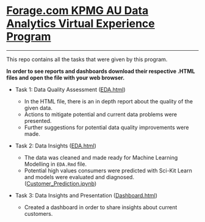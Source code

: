# [Forage.com KPMG AU Data Analytics Virtual Experience Program](https://www.theforage.com/virtual-internships/theme/m7W4GMqeT3bh9Nb2c/KPMG-Data-Analytics-Virtual-Internship)

-----------------------------

This repo contains all the tasks that were given by this program. 

**In order to see reports and dashboards download their respective .HTML files and open the file with your web browser.**

* Task 1: Data Quality Assessment ([EDA.html](https://raw.githubusercontent.com/Okancan-Balci/KPMG_AU_Data_Analytics/master/Task_1/EDA.html))
	
	* In the HTML file, there is an in depth report about the quality of the given data. 
	* Actions to mitigate potential and current data problems were presented.
	* Further suggestions for potential data quality improvements were made.

* Task 2: Data Insights ([EDA.html](https://raw.githubusercontent.com/Okancan-Balci/KPMG_AU_Data_Analytics/master/Task_2/EDA.html))

	* The data was cleaned and made ready for Machine Learning Modelling in `EDA.Rmd` file.
	* Potential high values consumers were predicted with Sci-Kit Learn and models were evaluated and diagnosed.([Customer_Prediction.ipynb](https://github.com/Okancan-Balci/KPMG_AU_Data_Analytics/blob/master/Task_2/Customer_Prediction.ipynb))

* Task 3: Data Insights and Presentation ([Dashboard.html](https://raw.githubusercontent.com/Okancan-Balci/KPMG_AU_Data_Analytics/master/Task_3/Dashboard.html))

	* Created a dashboard in order to share insights about current customers.
